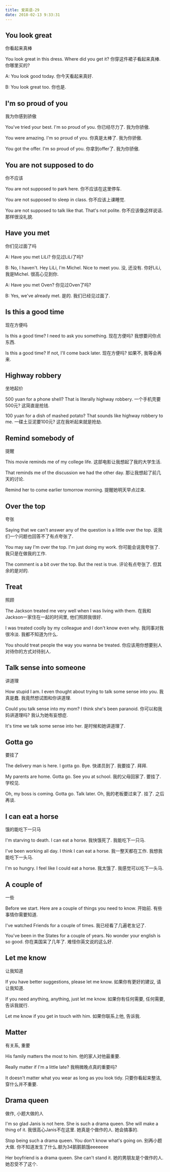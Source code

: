 ```yaml
---
title: 爱英语-29
date: 2018-02-13 9:33:31
---
```


## You look great
你看起来真棒

You look great in this dress. Where did you get it?
你穿这件裙子看起来真棒. 你哪里买的?

A: You look good today.
你今天看起来真好.

B: You look great too.
你也是.

## I'm so proud of you
我为你感到骄傲

You've tried your best. I'm so proud of you.
你已经尽力了. 我为你骄傲.

You were amazing. I'm so proud of you.
你真是太棒了. 我为你骄傲.

You got the offer. I'm so proud of you.
你拿到offer了. 我为你骄傲.

## You are not supposed to do
你不应该

You are not supposed to park here.
你不应该在这里停车.

You are not supposed to sleep in class.
你不应该上课睡觉.

You are not supposed to talk like that. That's not polite.
你不应该像这样说话. 那样很没礼貌.

## Have you met
你们见过面了吗

A: Have you met LiLi?
你见过LiLi了吗?

B: No, I haven't. Hey LiLi, I'm Michel. Nice to meet you.
没, 还没有. 你好LiLi, 我是Michel. 很高心见到你.

A: Have you met Oven?
你见过Oven了吗?

B: Yes, we've already met.
是的. 我们已经见过面了.

## Is this a good time
现在方便吗

Is this a good time? I need to ask you something.
现在方便吗? 我想要问你点东西.

Is this a good time? If not, I'll come back later.
现在方便吗? 如果不, 我等会再来.

## Highway robbery
坐地起价

500 yuan for a phone shell? That is literally highway robbery.
一个手机壳要500元? 这简直是抢钱.

100 yuan for a dish of mashed potato? That sounds like highway robbery to me.
一碟土豆泥要100元? 这在我听起来就是抢劫.

## Remind somebody of
提醒

This movie reminds me of my college life.
这部电影让我想起了我的大学生活.

That reminds me of the discussion we had the other day.
那让我想起了前几天的讨论.

Remind her to come earlier tomorrow morning.
提醒她明天早点过来.

## Over the top
夸张

Saying that we can't answer any of the question is a little over the top.
说我们一个问题也回答不了有点夸张了.

You may say I'm over the top. I'm just doing my work.
你可能会说我夸张了. 我只是在做我的工作.

The comment is a bit over the top. But the rest is true.
评论有点夸张了. 但其余的是对的.

## Treat
照顾

The Jackson treated me very well when I was living with them.
在我和Jackson一家住在一起的时间里, 他们照顾我很好.

I was treated coolly by my colleague and I don't know even why.
我同事对我很冷淡. 我都不知道为什么.

You should treat people the way you wanna be treated.
你应该用你想要别人对待你的方式对待别人.

## Talk sense into someone
讲道理

How stupid I am. I even thought about trying to talk some sense into you.
我真是蠢. 我竟然想试图和你讲道理.

Could you talk sense into my mom? I think she's been paranoid.
你可以和我妈讲道理吗? 我认为她有妄想症.

It's time we talk some sense into her.
是时候和她讲道理了.

## Gotta go
要挂了

The delivery man is here. I gotta go. Bye.
快递员到了. 我要挂了. 拜拜.

My parents are home. Gotta go. See you at school.
我的父母回家了. 要挂了. 学校见.

Oh, my boss is coming. Gotta go. Talk later.
Oh, 我的老板要过来了. 挂了. 之后再谈.

## I can eat a horse
饿的能吃下一只马

I'm starving to death. I can eat a horse.
我快饿死了. 我能吃下一只马.

I've been working all day. I think I can eat a horse.
我一整天都在工作. 我想我能吃下一头马.

I'm so hungry. I feel like I could eat a horse.
我太饿了. 我感觉可以吃下一头马.

## A couple of
一些

Before we start. Here are a couple of things you need to know.
开始前. 有些事情你需要知道.

I've watched Friends for a couple of times.
我已经看了几遍老友记了.

You've been in the States for a couple of years. No wonder your english is so good.
你在美国呆了几年了. 难怪你英文说的这么好.

## Let me know
让我知道

If you have better suggestions, please let me know.
如果你有更好的建议, 请让我知道.

If you need anything, anything, just let me know.
如果你有任何需要, 任何需要, 告诉我就行.

Let me know if you get in touch with him.
如果你联系上他, 告诉我.

## Matter
有关系, 重要

His family matters the most to him.
他的家人对他最重要.

Really matter if I'm a little late?
我稍微晚点真的重要吗?

It doesn't matter what you wear as long as you look tidy.
只要你看起来整洁, 穿什么并不重要.

## Drama queen
做作, 小题大做的人

I'm so glad Janis is not here. She is such a drama queen. She will make a thing of it.
我很高心Janis不在这里. 她真是个做作的人. 她会搞事的.

Stop being such a drama queen. You don't know what's going on.
别再小题大做. 你不知道发生了什么.额为34鹅鹅鹅饿eeeeeee

Her boyfriend is a drama queen. She can't stand it.
她的男朋友是个做作的人. 她忍受不了这个.


